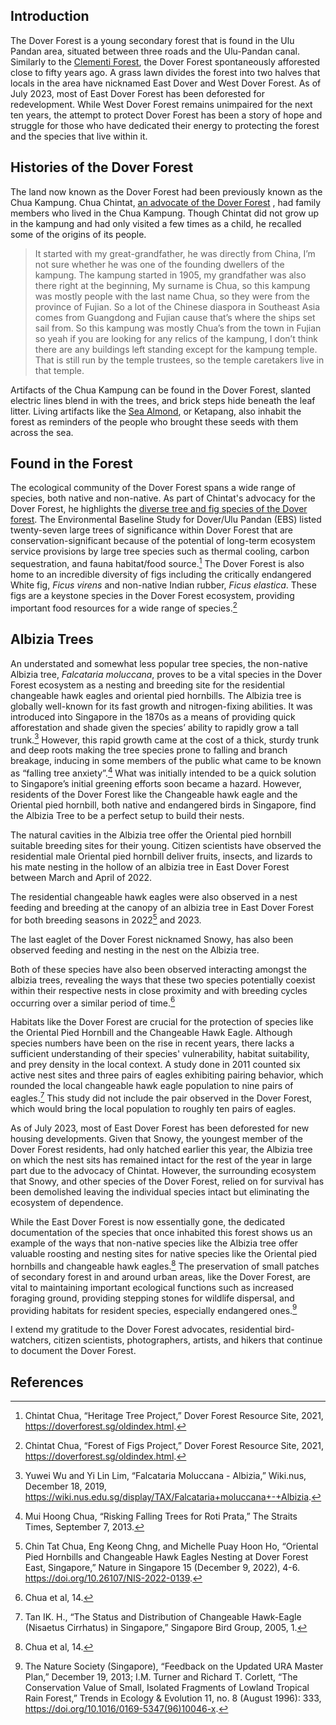 <param ve-config 
       title="Dover Forest"
       author="Angela Ricasio Hoten"
banner="https://raw.githubusercontent.com/AngelaRHoten/DoverForest/main/media/Dover Forest_February 2023.jpg"
       layout="vertical">

## Introduction 
The Dover Forest is a young secondary forest that is found in the Ulu Pandan area, situated between three roads and the Ulu-Pandan canal. Similarly to the [Clementi Forest](https://www.juncture-digital.org/Digital-Scholarship-NUS-Libraries/biodiversitystories/Clementi%20Forest), the Dover Forest spontaneously afforested close to fifty years ago. A grass lawn divides the forest into two halves that locals in the area have nicknamed East Dover and West Dover Forest. As of July 2023, most of East Dover Forest has been deforested for redevelopment. While West Dover Forest remains unimpaired for the next ten years, the attempt to protect Dover Forest has been a story of hope and struggle for those who have dedicated their energy to protecting the forest and the species that live within it. 
<param ve-image 
       url="https://raw.githubusercontent.com/AngelaRHoten/DoverForest/main/media/Dover Forest_01.jpg"
       curtain="true"
       label="East Dover Forest with Chua Chintat, February 2023"
       attribution="Angela Ricasio Hoten"
       fit="contain"> 
<param ve-image 
       url="https://raw.githubusercontent.com/AngelaRHoten/DoverForest/main/media/Dover Forest_February 2023_02.jpg"
       label="East Dover Forest with Chua Chintat, February 2023"
       attribution="Angela Ricasio Hoten"
       fit="contain"> 
       
## Histories of the Dover Forest
The land now known as the Dover Forest had been previously known as the Chua Kampung. Chua Chintat, [an advocate of the Dover Forest](https://www.youtube.com/watch?v=jnFJPVYcZEE&t=14s) , had family members who lived in the Chua Kampung. Though Chintat did not grow up in the kampung and had only visited a few times as a child, he recalled some of the origins of its people.
<param ve-image 
       url="https://raw.githubusercontent.com/AngelaRHoten/DoverForest/main/media/Dover
       Forest_03.jpg"
       curtain="true"
       label="East Dover Forest with Chintat, February 2023"
       attribution="Angela Ricasio Hoten"
       fit="contain">
       
>It started with my great-grandfather, he was directly from China, I’m not sure whether he was one of the founding dwellers of the kampung. The kampung started in 1905, my grandfather was also there right at the beginning, My surname is Chua, so this kampung was mostly people with the last name Chua, so they were from the province of Fujian. So a lot of the Chinese diaspora in Southeast Asia comes from Guangdong and Fujian cause that’s where the ships set sail from. So this kampung was mostly Chua’s from the town in Fujian so yeah if you are looking for any relics of the kampung, I don’t think there are any buildings left standing except for the kampung temple. That is still run by the temple trustees, so the temple caretakers live in that temple.

Artifacts of the Chua Kampung can be found in the Dover Forest, slanted electric lines blend in with the trees, and brick steps hide beneath the leaf litter. Living artifacts like the [Sea Almond](https://www.nparks.gov.sg/florafaunaweb/flora/3/1/3181), or Ketapang, also inhabit the forest as reminders of the people who brought these seeds with them across the sea. 

<param ve-image 
       url="https://raw.githubusercontent.com/AngelaRHoten/DoverForest/main/media/Dover
       Forest_Kampung_03.jpg"
       label="East Dover Forest, Remnants of the Chua kampung, February 2023"
       attribution="Angela Ricasio Hoten"
       fit="contain">
<param ve-image 
       url="https://raw.githubusercontent.com/AngelaRHoten/DoverForest/main/media/Dover
       Forest_Kampung_02.jpg"
       label="East Dover Forest, Remnants of the Chua kampung, February 2023"
       attribution="Angela Ricasio Hoten"
       fit="contain">
       
## Found in the Forest
The ecological community of the Dover Forest spans a wide range of species, both native and non-native. As part of Chintat's advocacy for the Dover Forest, he highlights the [diverse tree and fig species of the Dover forest](https://doverforest.sg/oldindex.html). The Environmental Baseline Study for Dover/Ulu Pandan (EBS) listed twenty-seven large trees of significance within Dover Forest that are conservation-significant because of the potential of long-term ecosystem service provisions by large tree species such as thermal cooling, carbon sequestration, and fauna habitat/food source.[^1] The Dover Forest is also home to an incredible diversity of figs including the critically endangered White fig, <span eid="Q2717818">*Ficus virens*</span> and non-native Indian rubber, <span eid="Q79947417">*Ficus elastica*</span>. These figs are a keystone species in the Dover Forest ecosystem, providing important food resources for a wide range of species.[^2]
<param ve-image url="https://raw.githubusercontent.com/AngelaRHoten/DoverForest/main/media/2021_08_09 ficus virens dover forest west.jpg"
       curtain="true"
       label="Dover Forest, Ficus virens, September 2021"
       attribution="Chua Chintat"
       fit="contain"> 
<param ve-image 
       url="https://raw.githubusercontent.com/AngelaRHoten/DoverForest/main/media/Dover Forest_Mushrooms_01.jpg"
       label="Dover Forest, Filoboletus manipularis, February 2023"
       attribution="Angela Ricasio Hoten"
       fit="contain"> 
<param ve-image 
url="https://raw.githubusercontent.com/AngelaRHoten/DoverForest/main/media/Inventory of Dover Forest Figs.png"
       label="An Inventory of the Diverse Fig Species of the Dover Forest"
       attribution="Chua Chintat"
       fit="contain">
 

## Albizia Trees
An understated and somewhat less popular tree species, the non-native Albizia tree, *Falcataria moluccana*, proves to be a vital species in the Dover Forest ecosystem as a nesting and breeding site for the residential changeable hawk eagles and oriental pied hornbills. The Albizia tree is globally well-known for its fast growth and nitrogen-fixing abilities. It was introduced into Singapore in the 1870s as a means of providing quick afforestation and shade given the species’ ability to rapidly grow a tall trunk.[^3] However, this rapid growth came at the cost of a thick, sturdy trunk and deep roots making the tree species prone to falling and branch breakage, inducing in some members of the public what came to be known as “falling tree anxiety”.[^4] What was initially intended to be a quick solution to Singapore’s initial greening efforts soon became a hazard. However, residents of the Dover Forest like the Changeable hawk eagle and the Oriental pied hornbill, both native and endangered birds in Singapore, find the Albizia Tree to be a perfect setup to build their nests. 
<param ve-image 
       url="https://raw.githubusercontent.com/AngelaRHoten/DoverForest/main/media/Albizia Tree_Dover Forest.JPG"
       curtain="true"
       label="East Dover Forest, Albizia Trees, 2021"
       attribution="Chua Chintat"
       fit="contain">       
<param ve-image 
       url="https://raw.githubusercontent.com/AngelaRHoten/DoverForest/main/media/Dover Forest_Albizia Tree_01.jpg"
       label="Fallen Albizia Tree, February 2023"
       attribution="Angela Ricasio Hoten"
       fit="contain">       
<param ve-image 
       url="https://raw.githubusercontent.com/AngelaRHoten/DoverForest/main/media/Dover Forest_Albizia Tree_02.jpg"
       label="Fallen Albizia Tree, February 2023"
       attribution= "Angela Ricasio Hoten"
       fit="contain">
       
The natural cavities in the Albizia tree offer the Oriental pied hornbill suitable breeding sites for their young. Citizen scientists have observed the residential male Oriental pied hornbill deliver fruits, insects, and lizards to his mate nesting in the hollow of an albizia tree in East Dover Forest between March and April of 2022.
<param ve-image 
       url="https://raw.githubusercontent.com/AngelaRHoten/DoverForest/main/media/Breeding Pair of Oriental Pied Hornbills.jpg"
       label="The Breeding Pair of Oriental Pied Hornbills, Dover Forest, 27 June 2022"
       attribution= "Eng Keong Chng"
       fit="contain">

The residential changeable hawk eagles were also observed in a nest feeding and breeding at the canopy of an albizia tree in East Dover Forest for both breeding seasons in 2022[^5] and 2023. <param ve-video id="bhGI4novI0g" title="25 March 2022 - First sighting of Changeable Hawk-eaglet @ Dover Forest East">

The last eaglet of the Dover Forest nicknamed Snowy, has also been observed feeding and nesting in the nest on the Albizia tree. <param ve-video id="BbvOcBZCudQ" title="13-day old changeable hawk-eagle chick"> 

Both of these species have also been observed interacting amongst the albizia trees, revealing the ways that these two species potentially coexist within their respective nests in close proximity and with breeding cycles occurring over a similar period of time.[^6] <param ve-video id="JW1RckgM_1w" title="1 April 2022 - Changeable Hawk-eagle (CHE) vs Oriental Pied Hornbill (OPH) @ Dover Forest East"> 

Habitats like the Dover Forest are crucial for the protection of species like the Oriental Pied Hornbill and the Changeable Hawk Eagle. Although species numbers have been on the rise in recent years, there lacks a sufficient understanding of their species' vulnerability, habitat suitability, and prey density in the local context. A study done in 2011 counted six active nest sites and three pairs of eagles exhibiting pairing behavior, which rounded the local changeable hawk eagle population to nine pairs of eagles.[^7] This study did not include the pair observed in the Dover Forest, which would bring the local population to roughly ten pairs of eagles. 
<param ve-image 
       url="https://raw.githubusercontent.com/AngelaRHoten/DoverForest/main/media/ChangeableHawkEagle_OrientalPiedHornbill.jpg"
       curtain="true"
       label="Interaction between a male Oriental Pied Hornbill and female Pale-morph Changeable Hawk Eagle on an albizia tree in the Dover Forest, March 2022"
       attribution="Eng Keong Chng"
       fit="contain">
<param ve-image 
       url="https://raw.githubusercontent.com/AngelaRHoten/DoverForest/main/media/Juvenile Changeable Hawk Eagle.jpg"
       label="Juvenile Changeable Hawk Eagle, April 2022"
       attribution="Eng Keong Chng"
       fit="contain">
<param ve-image 
       url="https://raw.githubusercontent.com/AngelaRHoten/DoverForest/main/media/Female Pale-Morph Changeable Hawk Eagle.jpg"
       label="Adult Female Pale-Morph Changeable Hawk Eagle, 13 May 2022"
       attribution="Eng Keong Chng"
       fit="contain">
       
As of July 2023, most of East Dover Forest has been deforested for new housing developments. Given that Snowy, the youngest member of the Dover Forest residents, had only hatched earlier this year, the Albizia tree on which the nest sits has remained intact for the rest of the year in large part due to the advocacy of Chintat. However, the surrounding ecosystem that Snowy, and other species of the Dover Forest, relied on for survival has been demolished leaving the individual species intact but eliminating the ecosystem of dependence.

<param ve-image 
       url="https://raw.githubusercontent.com/AngelaRHoten/DoverForest/main/media/Dover Forest_Clearing_04.jpg"
       curtain="true"
       label="East Dover Forest, February 2023"
       attribution="Angela Ricasio Hoten"
       fit="contain"> 
<param ve-image 
       url="https://raw.githubusercontent.com/AngelaRHoten/DoverForest/main/media/Dover Forest_Clearing_01.jpg"
       label="East Dover Forest, February 2023"
       attribution="Angela Ricasio Hoten"
       fit="contain"> 
<param ve-image 
       url="https://raw.githubusercontent.com/AngelaRHoten/DoverForest/main/media/Dover Forest_Clearing_02.jpg"
       Label="East Dover Forest, February 2023"
       attribution="Angela Ricasio Hoten"
       fit="contain"> 

While the East Dover Forest is now essentially gone, the dedicated documentation of the species that once inhabited this forest shows us an example of the ways that non-native species like the Albizia tree offer valuable roosting and nesting sites for native species like the Oriental pied hornbills and changeable hawk eagles.[^8] The preservation of small patches of secondary forest in and around urban areas, like the Dover Forest, are vital to maintaining important ecological functions such as increased foraging ground, providing stepping stones for wildlife dispersal, and providing habitats for resident species, especially endangered ones.[^9] 
<param ve-image 
       url="https://raw.githubusercontent.com/AngelaRHoten/DoverForest/main/media/Dover Forest_February 2023.jpg"
       curtain="true"
       label="East Dover Forest, February 2023"
       attribution="Angela Ricasio Hoten"
       fit="contain">
<param ve-image 
       url="https://raw.githubusercontent.com/AngelaRHoten/DoverForest/main/media/East Dover Forest_09-06-2023_02.jpg"
       label="A deforested East Dover Forest, June 2023"
       attribution="Chua Chintat"
       fit="contain">  


I extend my gratitude to the Dover Forest advocates, residential bird-watchers, citizen scientists, photographers, artists, and hikers that continue to document the Dover Forest. 


## References 
[^1]: Chintat Chua, “Heritage Tree Project,” Dover Forest Resource Site, 2021, https://doverforest.sg/oldindex.html. 
[^2]: Chintat Chua, “Forest of Figs Project,” Dover Forest Resource Site, 2021, https://doverforest.sg/oldindex.html.
[^3]: Yuwei Wu and Yi Lin Lim, “Falcataria Moluccana - Albizia,” Wiki.nus, December 18, 2019, https://wiki.nus.edu.sg/display/TAX/Falcataria+moluccana+-+Albizia.
[^4]: Mui Hoong Chua, “Risking Falling Trees for Roti Prata,” The Straits Times, September 7, 2013.
[^5]: Chin Tat Chua, Eng Keong Chng, and Michelle Puay Hoon Ho, “Oriental Pied Hornbills and Changeable Hawk Eagles Nesting at Dover Forest East, Singapore,” Nature in Singapore 15 (December 9, 2022), 4-6. https://doi.org/10.26107/NIS-2022-0139.
[^6]: Chua et al, 14.
[^7]: Tan IK. H., “The Status and Distribution of Changeable Hawk-Eagle (Nisaetus Cirrhatus) in Singapore,” Singapore Bird Group, 2005, 1.
[^8]: Chua et al, 14. 
[^9]: The Nature Society (Singapore), “Feedback on the Updated URA Master Plan,” December 19, 2013; I.M. Turner and Richard T. Corlett, “The Conservation Value of Small, Isolated Fragments of Lowland Tropical Rain Forest,” Trends in Ecology & Evolution 11, no. 8 (August 1996): 333, https://doi.org/10.1016/0169-5347(96)10046-x.
